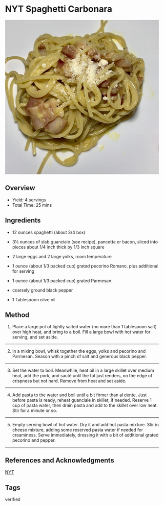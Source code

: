 # NYT Spaghetti Carbonara

<p align="center">
<img title="Nyt Spaghetti Carbonara" src="../assets/nyt-spaghetti-carbonara.jpg">
</p>

## Overview

- Yield: 4 servings
- Total Time: 25 mins

## Ingredients

- 12 ounces spaghetti (about 3/4 box)

- 3½ ounces of slab guanciale (see recipe), pancetta or bacon, sliced into pieces about 1/4 inch thick by 1/3 inch square

- 2 large eggs and 2 large yolks, room temperature

- 1 ounce (about 1/3 packed cup) grated pecorino Romano, plus additional for serving

- 1 ounce (about 1/3 packed cup) grated Parmesan

- coarsely ground black pepper

- 1 Tablespoon olive oil

## Method

1. Place a large pot of lightly salted water (no more than 1 tablespoon salt) over high heat, and bring to a boil. Fill a large bowl with hot water for serving, and set aside.
---
2. In a mixing bowl, whisk together the eggs, yolks and pecorino and Parmesan. Season with a pinch of salt and generous black pepper.
---
3. Set the water to boil. Meanwhile, heat oil in a large skillet over medium heat, add the pork, and sauté until the fat just renders, on the edge of crispness but not hard. Remove from heat and set aside.
---
4. Add pasta to the water and boil until a bit firmer than al dente. Just before pasta is ready, reheat guanciale in skillet, if needed. Reserve 1 cup of pasta water, then drain pasta and add to the skillet over low heat. Stir for a minute or so.
---
5. Empty serving bowl of hot water. Dry it and add hot pasta mixture. Stir in cheese mixture, adding some reserved pasta water if needed for creaminess. Serve immediately, dressing it with a bit of additional grated pecorino and pepper.
---

## References and Acknowledgments

[NYT](https://cooking.nytimes.com/recipes/12965-spaghetti-carbonara)

## Tags
verified
